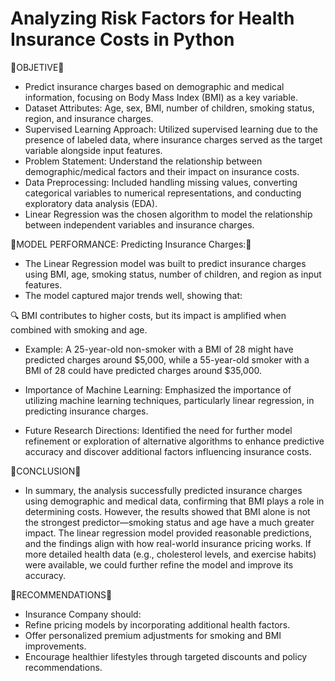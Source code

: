 # Analyzing Risk Factors for Health Insurance Costs in Python



📌OBJETIVE📌
- Predict insurance charges based on demographic and medical information, focusing on Body Mass Index (BMI) as a key variable.
-  Dataset Attributes: Age, sex, BMI, number of children, smoking status, region, and insurance charges.
-  Supervised Learning Approach: Utilized supervised learning due to the presence of labeled data, where insurance charges served as the target variable alongside input features.
-  Problem Statement: Understand the relationship between demographic/medical factors and their impact on insurance costs.
-  Data Preprocessing: Included handling missing values, converting categorical variables to numerical representations, and conducting exploratory data analysis (EDA).
-  Linear Regression was the chosen algorithm to model the relationship between independent variables and insurance charges.



📌MODEL PERFORMANCE: Predicting Insurance Charges:📌

-  The Linear Regression model was built to predict insurance charges using BMI, age, smoking status, number of children, and region as input features.
-  The model captured major trends well, showing that:

🔍 BMI contributes to higher costs, but its impact is amplified when combined with smoking and age.
- Example: A 25-year-old non-smoker with a BMI of 28 might have predicted charges around $5,000, while a 55-year-old smoker with a BMI of 28 could have predicted charges around $35,000.

-  Importance of Machine Learning: Emphasized the importance of utilizing machine learning techniques, particularly linear regression, in predicting insurance charges.
-  Future Research Directions: Identified the need for further model refinement or exploration of alternative algorithms to enhance predictive accuracy and discover additional factors influencing insurance costs.


📌CONCLUSION📌
- In summary, the analysis successfully predicted insurance charges using demographic and medical data, confirming that BMI plays a role in determining costs. However, the results showed that BMI alone is not the strongest predictor—smoking status and age have a much greater impact. The linear regression model provided reasonable predictions, and the findings align with how real-world insurance pricing works. If more detailed health data (e.g., cholesterol levels, and exercise habits) were available, we could further refine the model and improve its accuracy.
  

📌RECOMMENDATIONS📌
- Insurance Company should:
-  Refine pricing models by incorporating additional health factors.
-  Offer personalized premium adjustments for smoking and BMI improvements.
-  Encourage healthier lifestyles through targeted discounts and policy recommendations.
